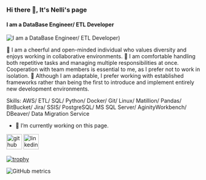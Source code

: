 ### Hi there 👋, It's Nelli's page
#### I am a DataBase Engineer/ ETL Developer
![I am a DataBase Engineer/ ETL Developer](https://i.ibb.co/kHr04Sr/dataengineer.jpg))

🌟 I am a cheerful and open-minded individual who values diversity and enjoys working in collaborative environments. 
🌟 I am comfortable handling both repetitive tasks and managing multiple responsibilities at once. Cooperation with team members is essential to me, as I prefer not to work in isolation. 
🌟 Although I am adaptable, I prefer working with established frameworks rather than being the first to introduce and implement entirely new development environments.

Skills: AWS/ ETL/ SQL/ Python/ Docker/ Git/ Linux/ Matillion/ Pandas/ BitBucket/ Jira/ SSIS/ PostgreSQL/ MS SQL Server/ AginityWorkbench/ DBeaver/ Data Migration Service

- 🔭 I’m currently working on this page. 


[<img src='https://cdn.jsdelivr.net/npm/simple-icons@3.0.1/icons/github.svg' alt='github' height='40'>](https://github.com/NelliYanchuk)  [<img src='https://cdn.jsdelivr.net/npm/simple-icons@3.0.1/icons/linkedin.svg' alt='linkedin' height='40'>](https://www.linkedin.com/in/https://www.linkedin.com/in/nelli-yanchuk-a24b81138//)  

[![trophy](https://github-profile-trophy.vercel.app/?username=NelliYanchuk)](https://github.com/ryo-ma/github-profile-trophy)

![GitHub metrics](https://metrics.lecoq.io/NelliYanchuk)  

